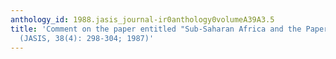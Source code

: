 ```yaml
---
anthology_id: 1988.jasis_journal-ir0anthology0volumeA39A3.5
title: 'Comment on the paper entitled "Sub-Saharan Africa and the Paperless Society"
  (JASIS, 38(4): 298-304; 1987)'
---
```

